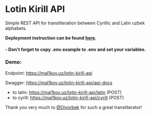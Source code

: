 # Lotin Kirill API

Simple REST API for transliteration between Cyrillic and Latin uzbek alphabets.

**Deployment instruction can be found [here](https://www.digitalocean.com/community/tutorials/how-to-set-up-a-node-js-application-for-production-on-ubuntu-18-04).**

#### - Don't forget to copy .env.example to .env and set your variables.

### Demo:

Endpoint: https://mal1kov.uz/lotin-kirill-api

Swagger: https://mal1kov.uz/lotin-kirill-api/api-docs

* to latin: https://mal1kov.uz/lotin-kirill-api/latin (POST)
* to cyrill: https://mal1kov.uz/lotin-kirill-api/cyrill (POST)


Thank you very much to [@Diyorbek](https://github.com/Diyorbek/lotin-kirill) for such a great transliterator!
